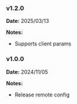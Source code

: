 ### v1.2.0
**Date:** 2025/03/13

**Notes:**

* Supports client params

### v1.0.0
**Date:** 2024/11/05

**Notes:**

* Release remote config
